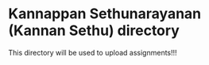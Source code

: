 # Kannappan Sethunarayanan (Kannan Sethu) directory 

This directory will be used to upload assignments!!!
